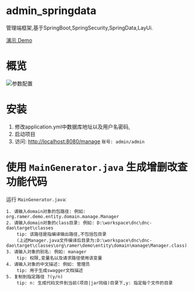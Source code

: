 # admin_springdata
管理端框架,基于SpringBoot,SpringSecurity,SpringData,LayUi.

[演示 Demo](http://ramer.iok.la/manage/index)

# 概览
![参数配置](http://pls25e6vd.bkt.clouddn.com/config.png)

# 安装
1. 修改application.yml中数据库地址以及用户名密码,
2. 启动项目
3. 访问: [http://localhost:8080/manage](http://localhost:8080/manage) `账号: admin/admin`

# 使用 `MainGenerator.java` 生成增删改查功能代码
运行 `MainGenerator.java`:  
```
1. 请输入domain对象的包路径: 例如: org.ramer.demo.entity.domain.manage.Manager
2. 请输入domain对象的class目录: 例如: D:\workspace\dnc\dnc-dao\target\classes
    tip: 该路径是指编译输出路径,不包括包目录
    (上述Manager.java文件编译后目录为:D:\workspace\dnc\dnc-dao\target\classes\org\ramer\demo\entity\domain\manage\Manager.class)
3. 请输入对象的别名: 例如: manager
    tip: 权限,变量名以及请求路径使用该变量
4. 请输入对象的中文描述: 例如: 管理员
    tip: 用于生成swagger文档描述
5. 复制到指定路径 ?(y/n)
    tip: n: 生成代码文件到当前(项目|jar同级)目录下,y: 指定每个文件的目录
```
